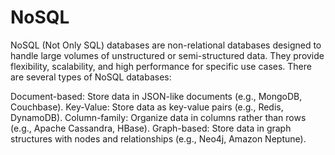 # NoSQL

NoSQL (Not Only SQL) databases are non-relational databases designed to handle large volumes of unstructured or semi-structured data. They provide flexibility, scalability, and high performance for specific use cases. There are several types of NoSQL databases:

Document-based: Store data in JSON-like documents (e.g., MongoDB, Couchbase).
Key-Value: Store data as key-value pairs (e.g., Redis, DynamoDB).
Column-family: Organize data in columns rather than rows (e.g., Apache Cassandra, HBase).
Graph-based: Store data in graph structures with nodes and relationships (e.g., Neo4j, Amazon Neptune).
